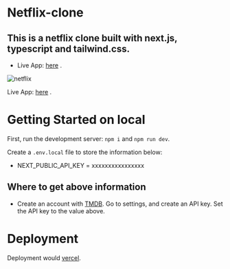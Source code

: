 # Netflix-clone 

## This is a netflix clone built with next.js, typescript and tailwind.css. 

- Live App: [here](https://netflix-streaming.vercel.app/login) . 

![netflix](https://user-images.githubusercontent.com/37347588/227012856-1480fa40-444e-4c1e-95d1-3c58d13a141d.png)



Live App: [here](https://netflix-streaming.vercel.app/login) . 

# Getting Started on local

First, run the development server: `npm i` and `npm run dev`.

Create a `.env.local` file to store the information below:
- NEXT_PUBLIC_API_KEY = xxxxxxxxxxxxxxxx

## Where to get above information
- Create an account with [TMDB](https://www.themoviedb.org/). Go to settings, and create an API key. Set the API key to the value above. 

# Deployment
Deployment would [vercel](https://vercel.com/dashboard).

